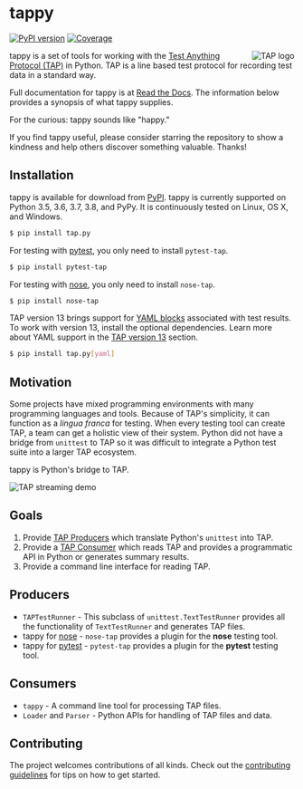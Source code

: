 tappy
=====

[![PyPI version][pypishield]](https://pypi.python.org/pypi/tap.py)
[![Coverage][coverage]](https://codecov.io/github/python-tap/tappy)

<img align="right" src="https://github.com/python-tap/tappy/blob/master/docs/images/tap.png"
  alt="TAP logo" />

tappy is a set of tools for working with the
[Test Anything Protocol (TAP)][tap] in Python. TAP is a line based test
protocol for recording test data in a standard way.

Full documentation for tappy is at [Read the Docs][rtd]. The information
below provides a synopsis of what tappy supplies.

For the curious: tappy sounds like "happy."

If you find tappy useful, please consider starring the repository to show a
kindness and help others discover something valuable. Thanks!

Installation
------------

tappy is available for download from [PyPI][pypi]. tappy is currently supported
on Python
3.5,
3.6,
3.7,
3.8,
and PyPy.
It is continuously tested on Linux, OS X, and Windows.

```bash
$ pip install tap.py
```

For testing with [pytest][pytest],
you only need to install `pytest-tap`.

```bash
$ pip install pytest-tap
```

For testing with [nose][ns],
you only need to install `nose-tap`.

```bash
$ pip install nose-tap
```

TAP version 13 brings support
for [YAML blocks](http://testanything.org/tap-version-13-specification.html#yaml-blocks)
associated with test results.
To work with version 13, install the optional dependencies.
Learn more about YAML support
in the [TAP version 13](http://tappy.readthedocs.io/en/latest/consumers.html#tap-version-13) section.

```bash
$ pip install tap.py[yaml]
```

Motivation
----------

Some projects have mixed programming environments with many
programming languages and tools. Because of TAP's simplicity,
it can function as a *lingua franca* for testing.
When every testing tool can create TAP,
a team can get a holistic view of their system.
Python did not have a bridge from `unittest` to TAP so it was
difficult to integrate a Python test suite into a larger TAP ecosystem.

tappy is Python's bridge to TAP.

![TAP streaming demo][stream]

Goals
-----

1.  Provide [TAP Producers][produce] which translate Python's `unittest` into
    TAP.
2.  Provide a [TAP Consumer][consume] which reads TAP and provides a
    programmatic API in Python or generates summary results.
3.  Provide a command line interface for reading TAP.

Producers
---------

*   `TAPTestRunner` - This subclass of `unittest.TextTestRunner` provides all
    the functionality of `TextTestRunner` and generates TAP files.
*   tappy for [nose][ns] -
    `nose-tap` provides a plugin
    for the **nose** testing tool.
*   tappy for [pytest][pytest] -
    `pytest-tap` provides a plugin
    for the **pytest** testing tool.

Consumers
---------

*   `tappy` - A command line tool for processing TAP files.
*   `Loader` and `Parser` - Python APIs for handling of TAP files and data.

Contributing
------------

The project welcomes contributions of all kinds.
Check out the [contributing guidelines][contributing]
for tips on how to get started.

[tap]: http://testanything.org/
[pypishield]: https://img.shields.io/pypi/v/tap.py.svg
[license]: https://img.shields.io/pypi/l/tap.py.svg
[shield]: https://img.shields.io/pypi/dm/tap.py.svg
[travis]: https://img.shields.io/travis/python-tap/tappy/master.svg?label=linux+build
[travisosx]: https://img.shields.io/travis/python-tap/tappy/master.svg?label=os+x++build
[appveyor]: https://img.shields.io/appveyor/ci/mblayman/tappy/master.svg?label=windows+build
[coverage]: https://img.shields.io/codecov/c/github/python-tap/tappy.svg
[rtd]: http://tappy.readthedocs.io/en/latest/
[pypi]: https://pypi.python.org/pypi/tap.py
[stream]: https://github.com/python-tap/tappy/blob/master/docs/images/stream.gif
[produce]: http://testanything.org/producers.html
[consume]: http://testanything.org/consumers.html
[ns]: https://nose.readthedocs.io/en/latest/
[pytest]: http://pytest.org/latest/
[contributing]: http://tappy.readthedocs.io/en/latest/contributing.html
